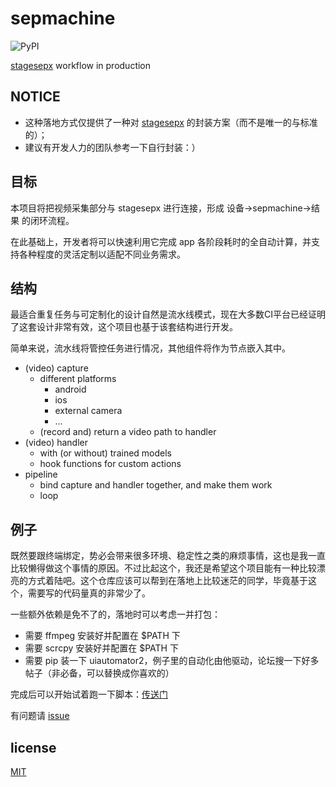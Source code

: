 # sepmachine

![PyPI](https://img.shields.io/pypi/v/sepmachine)

[stagesepx](https://github.com/williamfzc/stagesepx) workflow in production

## NOTICE

- 这种落地方式仅提供了一种对 [stagesepx](https://github.com/williamfzc/stagesepx) 的封装方案（而不是唯一的与标准的）；
- 建议有开发人力的团队参考一下自行封装：）

## 目标

本项目将把视频采集部分与 stagesepx 进行连接，形成 设备->sepmachine->结果 的闭环流程。

在此基础上，开发者将可以快速利用它完成 app 各阶段耗时的全自动计算，并支持各种程度的灵活定制以适配不同业务需求。

## 结构

最适合重复任务与可定制化的设计自然是流水线模式，现在大多数CI平台已经证明了这套设计非常有效，这个项目也基于该套结构进行开发。

简单来说，流水线将管控任务进行情况，其他组件将作为节点嵌入其中。

- (video) capture
    - different platforms
        - android
        - ios
        - external camera
        - ...
    - (record and) return a video path to handler
- (video) handler
    - with (or without) trained models
    - hook functions for custom actions
- pipeline
    - bind capture and handler together, and make them work
    - loop

## 例子

既然要跟终端绑定，势必会带来很多环境、稳定性之类的麻烦事情，这也是我一直比较懒得做这个事情的原因。不过比起这个，我还是希望这个项目能有一种比较漂亮的方式着陆吧。这个仓库应该可以帮到在落地上比较迷茫的同学，毕竟基于这个，需要写的代码量真的非常少了。

一些额外依赖是免不了的，落地时可以考虑一并打包：

- 需要 ffmpeg 安装好并配置在 $PATH 下
- 需要 scrcpy 安装好并配置在 $PATH 下
- 需要 pip 装一下 uiautomator2，例子里的自动化由他驱动，论坛搜一下好多帖子（非必备，可以替换成你喜欢的）

完成后可以开始试着跑一下脚本：[传送门](./example)

有问题请 [issue](https://github.com/williamfzc/sepmachine/issues)

## license

[MIT](LICENSE)
